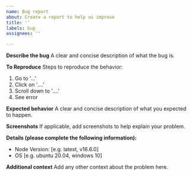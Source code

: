 ```yaml
---
name: Bug report
about: Create a report to help us improve
title: ''
labels: bug
assignees: ''

---
```


**Describe the bug** A clear and concise description of what the bug is.

**To Reproduce** Steps to reproduce the behavior:

1. Go to '...'
2. Click on '....'
3. Scroll down to '....'
4. See error

**Expected behavior** A clear and concise description of what you expected to
happen.

**Screenshots** If applicable, add screenshots to help explain your problem.

**Details (please complete the following information):**

- Node Version: [e.g. latest, v16.6.0]
- OS [e.g. ubuntu 20.04, windows 10]

**Additional context** Add any other context about the problem here.
